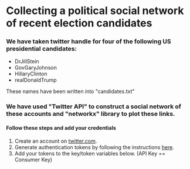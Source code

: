 
# Collecting a political social network of recent election candidates

### We have taken twitter handle for four of the following US presidential candidates:
- DrJillStein
- GovGaryJohnson
- HillaryClinton
- realDonaldTrump

These names have been written into "candidates.txt"

### We have used "Twitter API" to construct a social network of these accounts and "networkx" library to plot these links.

#### Follow these steps and add your credentials
1. Create an account on [twitter.com](http://twitter.com).
2. Generate authentication tokens by following the instructions [here](https://dev.twitter.com/docs/auth/tokens-devtwittercom).
3. Add your tokens to the key/token variables below. (API Key == Consumer Key)